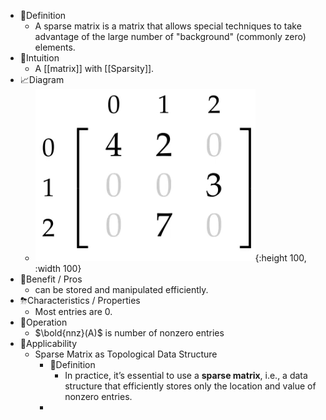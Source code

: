 - 📝Definition
	- A sparse matrix is a matrix that allows special techniques to take advantage of the large number of "background" (commonly zero) elements.
- 🧠Intuition
	- A [[matrix]] with [[Sparsity]].
- 📈Diagram
	- ![name](../assets/sparse_matrix.png){:height 100, :width 100}
- 🚀Benefit / Pros
	- can be stored and manipulated efficiently.
- ⛈Characteristics / Properties
	- Most entries are $0$.
- 💫Operation
	- $\bold{nnz}(A)$ is number of nonzero entries
- 🤳Applicability
	- Sparse Matrix as Topological Data Structure
		- 📝Definition
			- In practice, it’s essential to use a **sparse matrix**, i.e., a data structure that efficiently stores only the location and value of nonzero entries.
		-